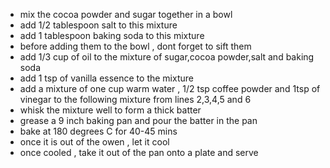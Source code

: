 - mix the cocoa powder and sugar together in a bowl
- add 1/2 tablespoon salt to this mixture
- add 1 tablespoon baking soda to this mixture
- before adding them to the bowl , dont forget to sift them
- add 1/3 cup of oil to the mixture of sugar,cocoa powder,salt and baking soda
- add 1 tsp of vanilla essence to the mixture
- add a mixture of  one cup warm water , 1/2 tsp coffee powder and 1tsp of vinegar to the following mixture from lines 2,3,4,5 and 6
 - whisk the mixture well to form a thick batter
 - grease a 9 inch baking pan and pour the batter in the pan
 - bake at 180 degrees C for 40-45 mins
 - once it is out of the owen  , let it cool 
 - once cooled , take it out of the pan onto a plate and serve